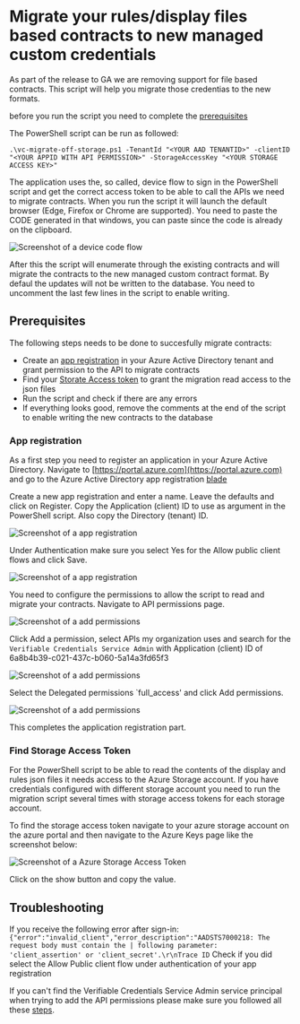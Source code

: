 # Migrate your rules/display files based contracts to new managed custom credentials
As part of the release to GA we are removing support for file based contracts. This script will help you migrate those credentias to the new formats.

before you run the script you need to complete the [prerequisites](#prerequisites)

The PowerShell script can be run as followed:

`.\vc-migrate-off-storage.ps1 -TenantId "<YOUR AAD TENANTID>" -clientID "<YOUR APPID WITH API PERMISSION>" -StorageAccessKey "<YOUR STORAGE ACCESS KEY>"`

The application uses the, so called, device flow to sign in the PowerShell script and get the correct access token to be able to call the APIs we need to migrate contracts. 
When you run the script it will launch the default browser (Edge, Firefox or Chrome are supported). You need to paste the CODE generated in that windows, you can paste since the code is already on the clipboard.

![Screenshot of a device code flow](./ReadmeFiles/DeviceCodeflow.png)

After this the script will enumerate through the existing contracts and will migrate the contracts to the new managed custom contract format. By defaul the updates will not be written to the database. You need to uncomment the last few lines in the script to enable writing.

## Prerequisites

The following steps needs to be done to succesfully migrate contracts:
* Create an [app registration](#app-registration) in your Azure Active Directory tenant and grant permission to the API to migrate contracts
* Find your [Storate Access token](#find-storage-access-token) to grant the migration read access to the json files
* Run the script and check if there are any errors
* If everything looks good, remove the comments at the end of the script to enable writing the new contracts to the database

### App registration
As a first step you need to register an application in your Azure Active Directory. Navigate to [https://portal.azure.com](https://portal.azure.com) and go to the Azure Active Directory app registration [blade](https://portal.azure.com/#view/Microsoft_AAD_IAM/ActiveDirectoryMenuBlade/~/RegisteredApps)

Create a new app registration and enter a name. Leave the defaults and click on Register. Copy the Application (client) ID to use as argument in the PowerShell script. Also copy the Directory (tenant) ID.

![Screenshot of a app registration](./ReadmeFiles/appregistration.png)

Under Authentication make sure you select Yes for the Allow public client flows and click Save.

![Screenshot of a app registration](./ReadmeFiles/AuthenticationPublicClient.png)

You need to configure the permissions to allow the script to read and migrate your contracts. Navigate to API permissions page.

![Screenshot of a add permissions](./ReadmeFiles\Permissions.png)

Click Add a permission, select APIs my organization uses and search for the `Verifiable Credentials Service Admin` with Application (client) ID of 6a8b4b39-c021-437c-b060-5a14a3fd65f3

![Screenshot of a add permissions](./ReadmeFiles/AddPermissions.png)

Select the Delegated permissions `full_access' and click Add permissions.

![Screenshot of a add permissions](./ReadmeFiles/Addfullaccesspermissions.png)

This completes the application registration part.


### Find Storage Access Token
For the PowerShell script to be able to read the contents of the display and rules json files it needs access to the Azure Storage account. If you have credentials configured with different storage account you need to run the migration script several times with storage access tokens for each storage account.

To find the storage access token navigate to your azure storage account on the azure portal and then navigate to the Azure Keys page like the screenshot below:

![Screenshot of a Azure Storage Access Token](./ReadmeFiles/AzureStorageAccessKeys.png)

Click on the show button and copy the value.

## Troubleshooting

If you receive the following error after sign-in:
`{"error":"invalid_client","error_description":"AADSTS7000218: The request body must contain the
     | following parameter: 'client_assertion' or 'client_secret'.\r\nTrace ID`
Check if you did select the Allow Public client flow under authentication of your app registration

If you can't find the Verifiable Credentials Service Admin service principal when trying to add the API permissions please make sure you followed all these [steps](https://docs.microsoft.com/en-us/azure/active-directory/verifiable-credentials/verifiable-credentials-faq#updating-the-vc-service-configuration).
